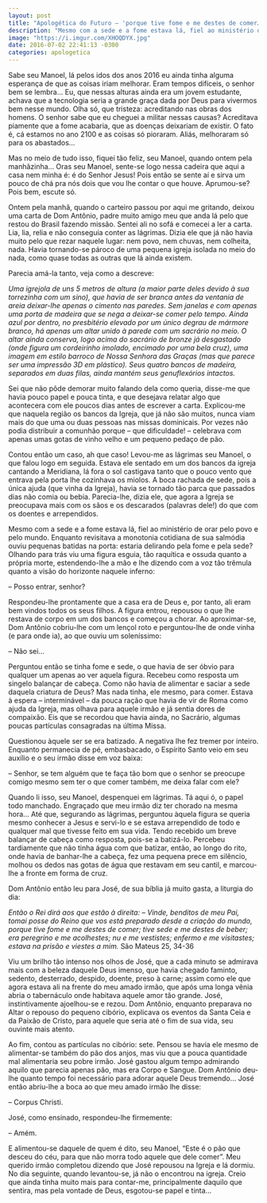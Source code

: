 ```yaml
---
layout: post
title: "Apologética do Futuro – 'porque tive fome e me destes de comer…'"
description: "Mesmo com a sede e a fome estava lá, fiel ao ministério de orar pelo povo e pelo mundo..."
image: "https://i.imgur.com/XHOQDYX.jpg"
date: 2016-07-02 22:41:13 -0300
categories: apologetica
---
```


Sabe seu Manoel, lá pelos idos dos anos 2016 eu ainda tinha alguma esperança de que as coisas iriam melhorar. Eram tempos difíceis, o senhor bem se lembra… Eu, que nessas alturas ainda era um jovem estudante, achava que a tecnologia seria a grande graça dada por Deus para vivermos bem nesse mundo. Olha só, que tristeza: acreditando nas obras dos homens. O senhor sabe que eu cheguei a militar nessas causas? Acreditava piamente que a fome acabaria, que as doenças deixariam de existir. O fato é, cá estamos no ano 2100 e as coisas só pioraram. Aliás, melhoraram só para os abastados…

Mas no meio de tudo isso, fiquei tão feliz, seu Manoel, quando ontem pela manhãzinha… Oras seu Manoel, sente-se logo nessa cadeira que aqui a casa nem minha é: é do Senhor Jesus! Pois então se sente aí e sirva um pouco de chá pra nós dois que vou lhe contar o que houve. Aprumou-se? Pois bem, escute só.

Ontem pela manhã, quando o carteiro passou por aqui me gritando, deixou uma carta de Dom Antônio, padre muito amigo meu que anda lá pelo que restou do Brasil fazendo missão. Sentei ali no sofá e comecei a ler a carta. Lia, lia, relia e não conseguia conter as lágrimas. Dizia ele que já não havia muito pelo que rezar naquele lugar: nem povo, nem chuvas, nem colheita, nada. Havia tornando-se pároco de uma pequena igreja isolada no meio do nada, como quase todas as outras que lá ainda existem.

Parecia amá-la tanto, veja como a descreve:

*Uma igrejola de uns 5 metros de altura (a maior parte deles devido à sua torrezinha com um sino), que havia de ser branca antes da ventania de areia deixar-lhe apenas o cimento nas paredes. Sem janelas e com apenas uma porta de madeira que se nega a deixar-se comer pelo tempo. Ainda azul por dentro, no presbitério elevado por um único degrau de mármore branco, há apenas um altar unido à parede com um sacrário no meio. O altar ainda conserva, logo acima do sacrário de bronze já desgastado (onde figura um cordeirinho imolado, encimado por uma bela cruz), uma imagem em estilo barroco de Nossa Senhora das Graças (mas que parece ser uma impressão 3D em plástico). Seus quatro bancos de madeira, separados em duas filas, ainda mantém seus genuflexórios intactos.*

Sei que não pôde demorar muito falando dela como queria, disse-me que havia pouco papel e pouca tinta, e que desejava relatar algo que acontecera com ele poucos dias antes de escrever a carta. Explicou-me que naquela região os bancos da Igreja, que já não são muitos, nunca viam mais do que uma ou duas pessoas nas missas dominicais. Por vezes não podia distribuir a comunhão porque – que dificuldade! – celebrava com apenas umas gotas de vinho velho e um pequeno pedaço de pão.

Contou então um caso, ah que caso! Levou-me as lágrimas seu Manoel, o que falou logo em seguida. Estava ele sentado em um dos bancos da igreja cantando a Meridiana, lá fora o sol castigava tanto que o pouco vento que entrava pela porta lhe cozinhava os miolos. A boca rachada de sede, pois a única ajuda (que vinha da Igreja), havia se tornado tão parca que passados dias não comia ou bebia. Parecia-lhe, dizia ele, que agora a Igreja se preocupava mais com os sãos e os descarados (palavras dele!) do que com os doentes e arrependidos.

Mesmo com a sede e a fome estava lá, fiel ao ministério de orar pelo povo e pelo mundo. Enquanto revisitava a monotonia cotidiana de sua salmódia ouviu pequenas batidas na porta: estaria delirando pela fome e pela sede? Olhando para trás viu uma figura esguia, tão raquítica e ossuda quanto a própria morte, estendendo-lhe a mão e lhe dizendo com a voz tão trêmula quanto a visão do horizonte naquele inferno:

– Posso entrar, senhor?

Respondeu-lhe prontamente que a casa era de Deus e, por tanto, ali eram bem vindos todos os seus filhos. A figura entrou, repousou o que lhe restava de corpo em um dos bancos e começou a chorar. Ao aproximar-se, Dom Antônio cobriu-lhe com um lençol roto e perguntou-lhe de onde vinha (e para onde ia), ao que ouviu um soleníssimo:

– Não sei…

Perguntou então se tinha fome e sede, o que havia de ser óbvio para qualquer um apenas ao ver aquela figura. Recebeu como resposta um singelo balançar de cabeça. Como não havia de alimentar e saciar a sede daquela criatura de Deus? Mas nada tinha, ele mesmo, para comer. Estava à espera – interminável – da pouca ração que havia de vir de Roma como ajuda da Igreja, mas olhava para aquele irmão e já sentia dores de compaixão. Eis que se recordou que havia ainda, no Sacrário, algumas poucas partículas consagradas na última Missa.

Questionou àquele ser se era batizado. A negativa lhe fez tremer por inteiro. Enquanto permanecia de pé, embasbacado, o Espírito Santo veio em seu auxílio e o seu irmão disse em voz baixa:

– Senhor, se tem alguém que te faça tão bom que o senhor se preocupe comigo mesmo sem ter o que comer também, me deixa falar com ele?

Quando li isso, seu Manoel, despenquei em lágrimas. Tá aqui ó, o papel todo manchado. Engraçado que meu irmão diz ter chorado na mesma hora… Até que, segurando as lágrimas, perguntou àquela figura se queria mesmo conhecer a Jesus e servi-lo e se estava arrependido de todo e qualquer mal que tivesse feito em sua vida. Tendo recebido um breve balançar de cabeça como resposta, pois-se a batizá-lo. Percebeu tardiamente que não tinha água com que batizar, então, ao longo do rito, onde havia de banhar-lhe a cabeça, fez uma pequena prece em silêncio, molhou os dedos nas gotas de água que restavam em seu cantil, e marcou-lhe a fronte em forma de cruz.

Dom Antônio então leu para José, de sua bíblia já muito gasta, a liturgia do dia:

*Então o Rei dirá aos que estão à direita: – Vinde, benditos de meu Pai, tomai posse do Reino que vos está preparado desde a criação do mundo, porque tive fome e me destes de comer; tive sede e me destes de beber; era peregrino e me acolhestes; nu e me vestistes; enfermo e me visitastes; estava na prisão e viestes a mim.* São Mateus 25, 34-36

Viu um brilho tão intenso nos olhos de José, que a cada minuto se admirava mais com a beleza daquele Deus imenso, que havia chegado faminto, sedento, desterrado, despido, doente, preso à carne; assim como ele que agora estava ali na frente do meu amado irmão, que após uma longa vênia abria o tabernáculo onde habitava aquele amor tão grande. José, instintivamente ajoelhou-se e rezou. Dom Antônio, enquanto preparava no Altar o repouso do pequeno cibório, explicava os eventos da Santa Ceia e da Paixão de Cristo, para aquele que seria até o fim de sua vida, seu ouvinte mais atento.

Ao fim, contou as partículas no cibório: sete. Pensou se havia ele mesmo de alimentar-se também do pão dos anjos, mas viu que a pouca quantidade mal alimentaria seu pobre irmão. José gastou algum tempo admirando aquilo que parecia apenas pão, mas era Corpo e Sangue. Dom Antônio deu-lhe quanto tempo foi necessário para adorar aquele Deus tremendo… José então abriu-lhe a boca ao que meu amado irmão lhe disse:

– Corpus Christi.

José, como ensinado, respondeu-lhe firmemente:

– Amém.

E alimentou-se daquele de quem é dito, seu Manoel, “Este é o pão que desceu do céu, para que não morra todo aquele que dele comer”. Meu querido irmão completou dizendo que José repousou na Igreja e lá dormiu. No dia seguinte, quando levantou-se, já não o encontrou na igreja. Creio que ainda tinha muito mais para contar-me, principalmente daquilo que sentira, mas pela vontade de Deus, esgotou-se papel e tinta…